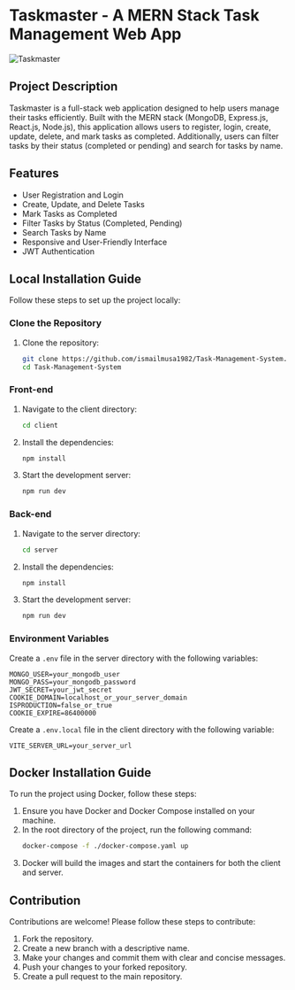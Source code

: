 # Taskmaster - A MERN Stack Task Management Web App

![Taskmaster](https://res.cloudinary.com/dqone7ala/image/upload/v1716348976/Screenshot_2024-05-22_060247_fz8rbe.png)

## Project Description

Taskmaster is a full-stack web application designed to help users manage their tasks efficiently. Built with the MERN stack (MongoDB, Express.js, React.js, Node.js), this application allows users to register, login, create, update, delete, and mark tasks as completed. Additionally, users can filter tasks by their status (completed or pending) and search for tasks by name.

## Features

- User Registration and Login
- Create, Update, and Delete Tasks
- Mark Tasks as Completed
- Filter Tasks by Status (Completed, Pending)
- Search Tasks by Name
- Responsive and User-Friendly Interface
- JWT Authentication

## Local Installation Guide

Follow these steps to set up the project locally:

### Clone the Repository

1. Clone the repository:
   ```bash
   git clone https://github.com/ismailmusa1982/Task-Management-System.git
   cd Task-Management-System
   ```

### Front-end

1. Navigate to the client directory:
   ```bash
   cd client
   ```
2. Install the dependencies:
   ```bash
   npm install
   ```
3. Start the development server:
   ```bash
   npm run dev
   ```

### Back-end

1. Navigate to the server directory:
   ```bash
   cd server
   ```
2. Install the dependencies:
   ```bash
   npm install
   ```
3. Start the development server:
   ```bash
   npm run dev
   ```

### Environment Variables

Create a `.env` file in the server directory with the following variables:

```
MONGO_USER=your_mongodb_user
MONGO_PASS=your_mongodb_password
JWT_SECRET=your_jwt_secret
COOKIE_DOMAIN=localhost_or_your_server_domain
ISPRODUCTION=false_or_true
COOKIE_EXPIRE=86400000
```

Create a `.env.local` file in the client directory with the following variable:

```
VITE_SERVER_URL=your_server_url
```

## Docker Installation Guide

To run the project using Docker, follow these steps:

1. Ensure you have Docker and Docker Compose installed on your machine.
2. In the root directory of the project, run the following command:
   ```bash
   docker-compose -f ./docker-compose.yaml up
   ```
3. Docker will build the images and start the containers for both the client and server.

## Contribution

Contributions are welcome! Please follow these steps to contribute:

1. Fork the repository.
2. Create a new branch with a descriptive name.
3. Make your changes and commit them with clear and concise messages.
4. Push your changes to your forked repository.
5. Create a pull request to the main repository.

